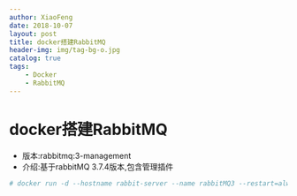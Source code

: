 ```yaml
---
author: XiaoFeng
date: 2018-10-07
layout: post
title: docker搭建RabbitMQ
header-img: img/tag-bg-o.jpg
catalog: true
tags:
    - Docker
    - RabbitMQ
---
```


# docker搭建RabbitMQ

- 版本:rabbitmq:3-management
- 介绍:基于rabbitMQ 3.7.4版本,包含管理插件

```bash
# docker run -d --hostname rabbit-server --name rabbitMQ3 --restart=always -e RABBITMQ_DEFAULT_USER=ankangtong -e RABBITMQ_DEFAULT_PASS=ankangtong -p 15672:15672 -p 5672:5672 rabbitmq:3-management
```